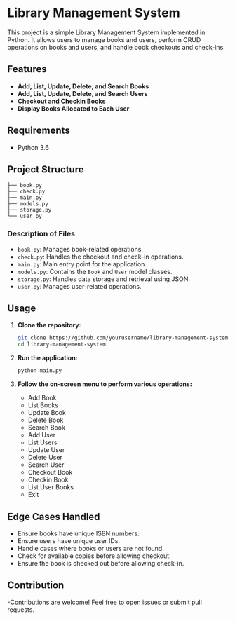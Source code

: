 # Library Management System

This project is a simple Library Management System implemented in Python. It allows users to manage books and users, perform CRUD operations on books and users, and handle book checkouts and check-ins.

## Features

- **Add, List, Update, Delete, and Search Books**
- **Add, List, Update, Delete, and Search Users**
- **Checkout and Checkin Books**
- **Display Books Allocated to Each User**

## Requirements

- Python 3.6

## Project Structure

```plaintext
├── book.py
├── check.py
├── main.py
├── models.py
├── storage.py
└── user.py
```

### Description of Files

- `book.py`: Manages book-related operations.
- `check.py`: Handles the checkout and check-in operations.
- `main.py`: Main entry point for the application.
- `models.py`: Contains the `Book` and `User` model classes.
- `storage.py`: Handles data storage and retrieval using JSON.
- `user.py`: Manages user-related operations.

## Usage

1. **Clone the repository:**

   ```sh
   git clone https://github.com/yourusername/library-management-system.git
   cd library-management-system
   ```

2. **Run the application:**

   ```sh
   python main.py
   ```

3. **Follow the on-screen menu to perform various operations:**

   - Add Book
   - List Books
   - Update Book
   - Delete Book
   - Search Book
   - Add User
   - List Users
   - Update User
   - Delete User
   - Search User
   - Checkout Book
   - Checkin Book
   - List User Books
   - Exit


## Edge Cases Handled

- Ensure books have unique ISBN numbers.
- Ensure users have unique user IDs.
- Handle cases where books or users are not found.
- Check for available copies before allowing checkout.
- Ensure the book is checked out before allowing check-in.

## Contribution

-Contributions are welcome! Feel free to open issues or submit pull requests.
